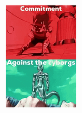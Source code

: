 <div align="center">
    <img src="https://github.com/buggcatcher/BOX/blob/main/commit.gif?raw=true" alt="Demo GIF">
</div>

